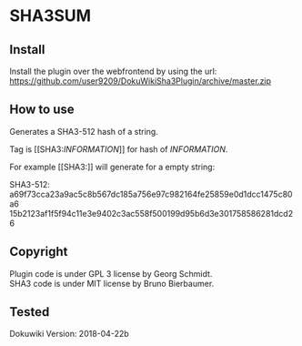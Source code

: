SHA3SUM
=======

Install
-------

Install the plugin over the webfrontend by using the url:
https://github.com/user9209/DokuWikiSha3Plugin/archive/master.zip


How to use
----------

Generates a SHA3-512 hash of a string.

Tag is [[SHA3:_INFORMATION_]] for hash of _INFORMATION_.

For example [[SHA3:]] will generate for a empty string:

SHA3-512:
a69f73cca23a9ac5c8b567dc185a756e97c982164fe25859e0d1dcc1475c80a6
15b2123af1f5f94c11e3e9402c3ac558f500199d95b6d3e301758586281dcd26


Copyright
---------

Plugin code is under GPL 3 license by Georg Schmidt.  
SHA3 code is under MIT license by Bruno Bierbaumer.


Tested
------

Dokuwiki Version: 2018-04-22b
